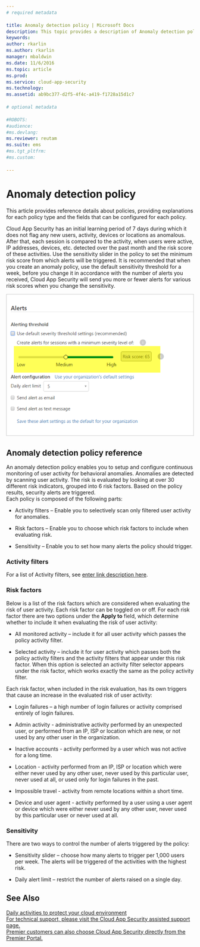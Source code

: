 ```yaml
---
# required metadata

title: Anomaly detection policy | Microsoft Docs
description: This topic provides a description of Anomaly detection policies and provides reference information about the building blocks of an anomaly detection policy.
keywords:
author: rkarlin
ms.author: rkarlin
manager: mbaldwin
ms.date: 11/6/2016
ms.topic: article
ms.prod:
ms.service: cloud-app-security
ms.technology:
ms.assetid: ab9bc377-d2f5-4f4c-a419-f1728a15d1c7

# optional metadata

#ROBOTS:
#audience:
#ms.devlang:
ms.reviewer: reutam
ms.suite: ems
#ms.tgt_pltfrm:
#ms.custom:

---
```


# Anomaly detection policy
This article provides reference details about policies, providing explanations for each policy type and the fields that can be configured for each policy.  
 
Cloud App Security has an initial learning period of 7 days during which it does not flag any new users, activity, devices or locations as anomalous. After that, each session is compared to the activity, when users were active, IP addresses, devices, etc. detected over the past month and the risk score of these activities. 
Use the sensitivity slider in the policy to set the minimum risk score from which alerts will be triggered. It is recommended that when you create an anomaly policy, use the default sensitivity threshold for a week, before you change it in accordance with the number of alerts you received, Cloud App Security will send you more or fewer alerts for various risk scores when you change the sensitivity.
  
![sensitivity slider](./media/sensitivity-slider.png)
## Anomaly detection policy reference  
An anomaly detection policy enables you to setup and configure continuous monitoring of user activity for behavioral anomalies. Anomalies are detected by scanning user activity. The risk is evaluated by looking at over 30 different risk indicators, grouped into 6 risk factors. Based on the policy results, security alerts are triggered.   
Each policy is composed of the following parts:  
  
-   Activity filters – Enable you to selectively scan only filtered user activity for anomalies.  
  
-   Risk factors – Enable you to choose which risk factors to include when evaluating risk.  
  
-   Sensitivity – Enable you to set how many alerts the policy should trigger.  
  
### Activity filters  
For a list of Activity filters, see [enter link description here](activity-filters.md).  
  
### Risk factors  
Below is a list of the risk factors which are considered when evaluating the risk of user activity. Each risk factor can be toggled on or off. For each risk factor there are two options under the **Apply to** field, which determine whether to include it when evaluating the risk of user activity:  
  
-   All monitored activity – include it for all user activity which passes the policy activity filter.  
  
-   Selected activity – include it for user activity which passes both the policy activity filters and the activity filters that appear under this risk factor. When this option is selected an activity filter selector appears under the risk factor, which works exactly the same as the policy activity filter.  
  
Each risk factor, when included in the risk evaluation, has its own triggers that cause an increase in the evaluated risk of user activity:  
  
-   Login failures – a high number of login failures or activity comprised entirely of login failures.  
  
-   Admin activity - administrative activity performed by an unexpected user, or performed from an IP, ISP or location which are new, or not used by any other user in the organization.  
  
-   Inactive accounts - activity performed by a user which was not active for a long time.  
  
-   Location - activity performed from an IP, ISP or location which were either never used by any other user, never used by this particular user, never used at all, or used only for login failures in the past.  
  
-   Impossible travel - activity from remote locations within a short time.  
  
-   Device and user agent - activity performed by a user using a user agent or device which were either never used by any other user, never used by this particular user or never used at all.  
  
### Sensitivity  
There are two ways to control the number of alerts triggered by the policy:  
  
-   Sensitivity slider – choose how many alerts to trigger per 1,000 users per week. The alerts will be triggered of the activities with the highest risk.  
  
-   Daily alert limit – restrict the number of alerts raised on a single day.  
  
## See Also  
[Daily activities to protect your cloud environment](daily-activities-to-protect-your-cloud-environment.md)   
[For technical support, please visit the Cloud App Security assisted support page.](http://support.microsoft.com/oas/default.aspx?prid=16031)   
[Premier customers can also choose Cloud App Security directly from the Premier Portal.](https://premier.microsoft.com/)  
  
  
